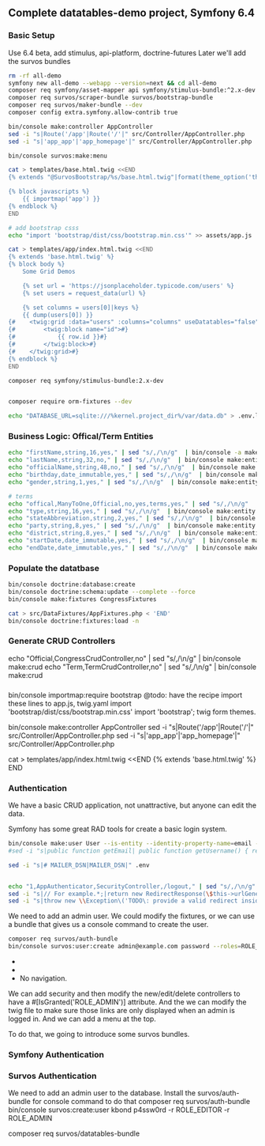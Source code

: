## Complete datatables-demo project, Symfony 6.4 

### Basic Setup

Use 6.4 beta, add stimulus, api-platform, doctrine-futures
Later we'll add the survos bundles

```bash
rm -rf all-demo
symfony new all-demo --webapp --version=next && cd all-demo
composer req symfony/asset-mapper api symfony/stimulus-bundle:^2.x-dev
composer req survos/scraper-bundle survos/bootstrap-bundle
composer req survos/maker-bundle --dev
composer config extra.symfony.allow-contrib true

bin/console make:controller AppController
sed -i "s|Route('/app'|Route('/'|" src/Controller/AppController.php
sed -i "s|'app_app'|'app_homepage'|" src/Controller/AppController.php

bin/console survos:make:menu 

cat > templates/base.html.twig <<END
{% extends "@SurvosBootstrap/%s/base.html.twig"|format(theme_option('theme')) %}

{% block javascripts %}
    {{ importmap('app') }}
{% endblock %}
END

# add bootstrap csss
echo "import 'bootstrap/dist/css/bootstrap.min.css'" >> assets/app.js

cat > templates/app/index.html.twig <<END
{% extends 'base.html.twig' %}
{% block body %}
    Some Grid Demos

    {% set url = 'https://jsonplaceholder.typicode.com/users' %}
    {% set users = request_data(url) %}

    {% set columns = users[0]|keys %}
    {{ dump(users[0]) }}
{#    <twig:grid :data="users" :columns="columns" useDatatables="false">#}
{#        <twig:block name="id">#}
{#            {{ row.id }}#}
{#        </twig:block>#}
{#    </twig:grid>#}
{% endblock %}
END

composer req symfony/stimulus-bundle:2.x-dev


composer require orm-fixtures --dev 

echo "DATABASE_URL=sqlite:///%kernel.project_dir%/var/data.db" > .env.local
```

### Business Logic: Offical/Term Entities

```bash
echo "firstName,string,16,yes," | sed "s/,/\n/g"  | bin/console -a make:entity Official
echo "lastName,string,32,no," | sed "s/,/\n/g"  | bin/console make:entity Official
echo "officialName,string,48,no," | sed "s/,/\n/g"  | bin/console make:entity Official
echo "birthday,date_immutable,yes," | sed "s/,/\n/g"  | bin/console make:entity Official
echo "gender,string,1,yes," | sed "s/,/\n/g"  | bin/console make:entity Official

# terms 
echo "offical,ManyToOne,Official,no,yes,terms,yes," | sed "s/,/\n/g"  | bin/console -a make:entity Term -a
echo "type,string,16,yes," | sed "s/,/\n/g"  | bin/console make:entity Term
echo "stateAbbreviation,string,2,yes," | sed "s/,/\n/g"  | bin/console make:entity Term
echo "party,string,8,yes," | sed "s/,/\n/g"  | bin/console make:entity Term
echo "district,string,8,yes," | sed "s/,/\n/g"  | bin/console make:entity Term
echo "startDate,date_immutable,yes," | sed "s/,/\n/g"  | bin/console make:entity Term
echo "endDate,date_immutable,yes," | sed "s/,/\n/g"  | bin/console make:entity Term

```

### Populate the datatbase

```bash
bin/console doctrine:database:create
bin/console doctrine:schema:update --complete --force
bin/console make:fixtures CongressFixtures

cat > src/DataFixtures/AppFixtures.php < 'END'
bin/console doctrine:fixtures:load -n 
```

### Generate CRUD Controllers
echo "Official,CongressCrudController,no" | sed "s/,/\n/g"  | bin/console make:crud
echo "Term,TermCrudController,no" | sed "s/,/\n/g"  | bin/console make:crud

### 
bin/console importmap:require bootstrap
@todo: have the recipe import these lines to app.js, twig.yaml
import 'bootstrap/dist/css/bootstrap.min.css'
import 'bootstrap';
twig form themes.

bin/console make:controller AppController
sed -i "s|Route('/app'|Route('/'|" src/Controller/AppController.php
sed -i "s|'app_app'|'app_homepage'|" src/Controller/AppController.php

cat > templates/app/index.html.twig <<END
{% extends 'base.html.twig' %}
END

### Authentication

We have a basic CRUD application, not unattractive, but anyone can edit the data.

Symfony has some great RAD tools for create a basic login system.

```bash
bin/console make:user User --is-entity --identity-property-name=email --with-password -n
#sed -i "s|public function getEmail| public function getUsername() { return \$this->getEmail(); }\n\n public function getEmail|" src/Entity/User.php

sed -i "s|# MAILER_DSN|MAILER_DSN|" .env


echo "1,AppAuthenticator,SecurityController,/logout," | sed "s/,/\n/g"  | bin/console make:auth
sed -i "s|// For example.*;|return new RedirectResponse(\$this->urlGenerator->generate('app_homepage'));|" src/Security/AppAuthenticator.php
sed -i "s|throw new \\Exception\('TODO\: provide a valid redirect inside '\.__FILE__\);||" src/Security/AppAuthenticator.php
```

We need to add an admin user.  We could modify the fixtures, or we can use a bundle that gives us a console command to create the user.

```bash
composer req survos/auth-bundle
bin/console survos:user:create admin@example.com password --roles=ROLE_ADMIN
```

* 
* 
* No navigation.

We can add security and then modify the new/edit/delete controllers to have a #[IsGranted('ROLE_ADMIN')] attribute.  And the we can modify the twig file to make sure those links are only displayed when an admin is logged in.  And we can add a menu at the top.

To do that, we going to introduce some survos bundles.

### Symfony Authentication

### Survos Authentication

We need to add an admin user to the database.  Install the survos/auth-bundle for console command to do that
composer req survos/auth-bundle
bin/console survos:create:user
kbond p4ssw0rd -r ROLE_EDITOR -r ROLE_ADMIN

composer req survos/datatables-bundle
